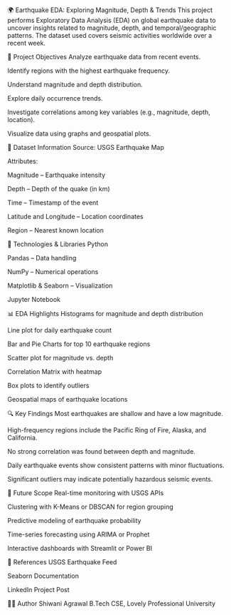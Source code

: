 🌍 Earthquake EDA: Exploring Magnitude, Depth & Trends
This project performs Exploratory Data Analysis (EDA) on global earthquake data to uncover insights related to magnitude, depth, and temporal/geographic patterns. The dataset used covers seismic activities worldwide over a recent week.

📌 Project Objectives
Analyze earthquake data from recent events.

Identify regions with the highest earthquake frequency.

Understand magnitude and depth distribution.

Explore daily occurrence trends.

Investigate correlations among key variables (e.g., magnitude, depth, location).

Visualize data using graphs and geospatial plots.

📂 Dataset Information
Source: USGS Earthquake Map

Attributes:

Magnitude – Earthquake intensity

Depth – Depth of the quake (in km)

Time – Timestamp of the event

Latitude and Longitude – Location coordinates

Region – Nearest known location

🧰 Technologies & Libraries
Python

Pandas – Data handling

NumPy – Numerical operations

Matplotlib & Seaborn – Visualization

Jupyter Notebook

📊 EDA Highlights
Histograms for magnitude and depth distribution

Line plot for daily earthquake count

Bar and Pie Charts for top 10 earthquake regions

Scatter plot for magnitude vs. depth

Correlation Matrix with heatmap

Box plots to identify outliers

Geospatial maps of earthquake locations

🔍 Key Findings
Most earthquakes are shallow and have a low magnitude.

High-frequency regions include the Pacific Ring of Fire, Alaska, and California.

No strong correlation was found between depth and magnitude.

Daily earthquake events show consistent patterns with minor fluctuations.

Significant outliers may indicate potentially hazardous seismic events.

🚀 Future Scope
Real-time monitoring with USGS APIs

Clustering with K-Means or DBSCAN for region grouping

Predictive modeling of earthquake probability

Time-series forecasting using ARIMA or Prophet

Interactive dashboards with Streamlit or Power BI

📎 References
USGS Earthquake Feed

Seaborn Documentation

LinkedIn Project Post

👩‍💻 Author
Shiwani Agrawal
B.Tech CSE, Lovely Professional University
